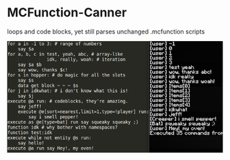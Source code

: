 # MCFunction-Canner
loops and code blocks, yet still parses unchanged .mcfunction scripts

![](https://github.com/ITZVGcGPmO/MCFunction-Canner/raw/pageresources/im1.png)

